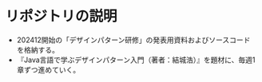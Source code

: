 # リポジトリの説明
- 202412開始の「デザインパターン研修」の発表用資料およびソースコードを格納する。
- 『Java言語で学ぶデザインパターン入門（著者：結城浩）』を題材に、毎週1章ずつ進めていく。
